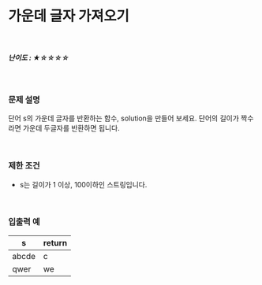 # 가운데 글자 가져오기

</br>

##### 난이도 :  ★☆☆☆☆

</br>

### 문제 설명

단어 s의 가운데 글자를 반환하는 함수, solution을 만들어 보세요. 단어의 길이가 짝수라면 가운데 두글자를 반환하면 됩니다.

</br>

### 제한 조건

- s는 길이가 1 이상, 100이하인 스트링입니다.

</br>

###  입출력 예

| s     | return |
| ----- | ------ |
| abcde | c      |
| qwer  | we     |